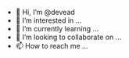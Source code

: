 - 👋 Hi, I’m @devead
- 👀 I’m interested in ...
- 🌱 I’m currently learning ...
- 💞️ I’m looking to collaborate on ...
- 📫 How to reach me ...

<!---
devead/devead is a ✨ special ✨ repository because its `README.md` (this file) appears on your GitHub profile.
You can click the Preview link to take a look at your changes.
--->
